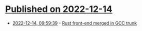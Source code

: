 # [Published on 2022-12-14](index.md)

* [2022-12-14, 09:59:39](https://news.ycombinator.com/item?id=33981728) - [Rust front-end merged in GCC trunk](https://gcc.gnu.org/pipermail/gcc-patches/2022-December/608387.html)
